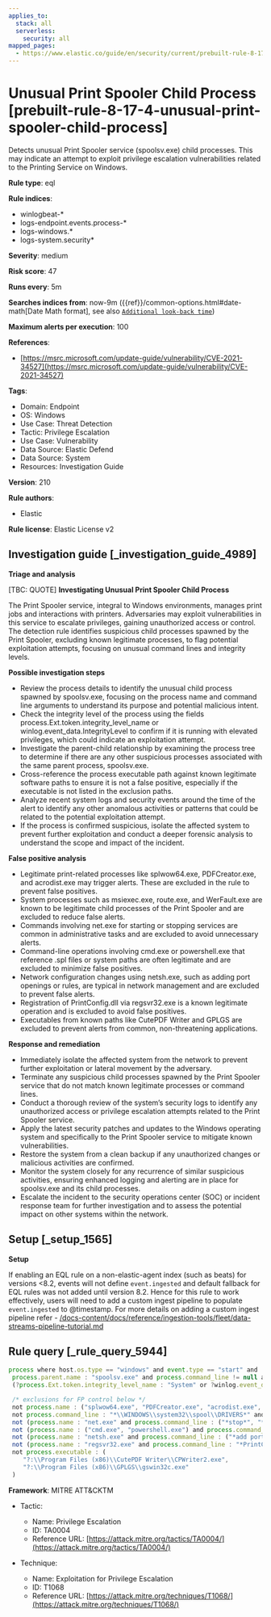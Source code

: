 ```yaml
---
applies_to:
  stack: all
  serverless:
    security: all
mapped_pages:
  - https://www.elastic.co/guide/en/security/current/prebuilt-rule-8-17-4-unusual-print-spooler-child-process.html
---
```


# Unusual Print Spooler Child Process [prebuilt-rule-8-17-4-unusual-print-spooler-child-process]

Detects unusual Print Spooler service (spoolsv.exe) child processes. This may indicate an attempt to exploit privilege escalation vulnerabilities related to the Printing Service on Windows.

**Rule type**: eql

**Rule indices**:

* winlogbeat-*
* logs-endpoint.events.process-*
* logs-windows.*
* logs-system.security*

**Severity**: medium

**Risk score**: 47

**Runs every**: 5m

**Searches indices from**: now-9m ({{ref}}/common-options.html#date-math[Date Math format], see also [`Additional look-back time`](docs-content://solutions/security/detect-and-alert/create-detection-rule.md#rule-schedule))

**Maximum alerts per execution**: 100

**References**:

* [https://msrc.microsoft.com/update-guide/vulnerability/CVE-2021-34527](https://msrc.microsoft.com/update-guide/vulnerability/CVE-2021-34527)

**Tags**:

* Domain: Endpoint
* OS: Windows
* Use Case: Threat Detection
* Tactic: Privilege Escalation
* Use Case: Vulnerability
* Data Source: Elastic Defend
* Data Source: System
* Resources: Investigation Guide

**Version**: 210

**Rule authors**:

* Elastic

**Rule license**: Elastic License v2

## Investigation guide [_investigation_guide_4989]

**Triage and analysis**

[TBC: QUOTE]
**Investigating Unusual Print Spooler Child Process**

The Print Spooler service, integral to Windows environments, manages print jobs and interactions with printers. Adversaries may exploit vulnerabilities in this service to escalate privileges, gaining unauthorized access or control. The detection rule identifies suspicious child processes spawned by the Print Spooler, excluding known legitimate processes, to flag potential exploitation attempts, focusing on unusual command lines and integrity levels.

**Possible investigation steps**

* Review the process details to identify the unusual child process spawned by spoolsv.exe, focusing on the process name and command line arguments to understand its purpose and potential malicious intent.
* Check the integrity level of the process using the fields process.Ext.token.integrity_level_name or winlog.event_data.IntegrityLevel to confirm if it is running with elevated privileges, which could indicate an exploitation attempt.
* Investigate the parent-child relationship by examining the process tree to determine if there are any other suspicious processes associated with the same parent process, spoolsv.exe.
* Cross-reference the process executable path against known legitimate software paths to ensure it is not a false positive, especially if the executable is not listed in the exclusion paths.
* Analyze recent system logs and security events around the time of the alert to identify any other anomalous activities or patterns that could be related to the potential exploitation attempt.
* If the process is confirmed suspicious, isolate the affected system to prevent further exploitation and conduct a deeper forensic analysis to understand the scope and impact of the incident.

**False positive analysis**

* Legitimate print-related processes like splwow64.exe, PDFCreator.exe, and acrodist.exe may trigger alerts. These are excluded in the rule to prevent false positives.
* System processes such as msiexec.exe, route.exe, and WerFault.exe are known to be legitimate child processes of the Print Spooler and are excluded to reduce false alerts.
* Commands involving net.exe for starting or stopping services are common in administrative tasks and are excluded to avoid unnecessary alerts.
* Command-line operations involving cmd.exe or powershell.exe that reference .spl files or system paths are often legitimate and are excluded to minimize false positives.
* Network configuration changes using netsh.exe, such as adding port openings or rules, are typical in network management and are excluded to prevent false alerts.
* Registration of PrintConfig.dll via regsvr32.exe is a known legitimate operation and is excluded to avoid false positives.
* Executables from known paths like CutePDF Writer and GPLGS are excluded to prevent alerts from common, non-threatening applications.

**Response and remediation**

* Immediately isolate the affected system from the network to prevent further exploitation or lateral movement by the adversary.
* Terminate any suspicious child processes spawned by the Print Spooler service that do not match known legitimate processes or command lines.
* Conduct a thorough review of the system’s security logs to identify any unauthorized access or privilege escalation attempts related to the Print Spooler service.
* Apply the latest security patches and updates to the Windows operating system and specifically to the Print Spooler service to mitigate known vulnerabilities.
* Restore the system from a clean backup if any unauthorized changes or malicious activities are confirmed.
* Monitor the system closely for any recurrence of similar suspicious activities, ensuring enhanced logging and alerting are in place for spoolsv.exe and its child processes.
* Escalate the incident to the security operations center (SOC) or incident response team for further investigation and to assess the potential impact on other systems within the network.


## Setup [_setup_1565]

**Setup**

If enabling an EQL rule on a non-elastic-agent index (such as beats) for versions <8.2, events will not define `event.ingested` and default fallback for EQL rules was not added until version 8.2. Hence for this rule to work effectively, users will need to add a custom ingest pipeline to populate `event.ingested` to @timestamp. For more details on adding a custom ingest pipeline refer - [/docs-content/docs/reference/ingestion-tools/fleet/data-streams-pipeline-tutorial.md](docs-content://reference/ingestion-tools/fleet/data-streams-pipeline-tutorial.md)


## Rule query [_rule_query_5944]

```js
process where host.os.type == "windows" and event.type == "start" and
 process.parent.name : "spoolsv.exe" and process.command_line != null and
 (?process.Ext.token.integrity_level_name : "System" or ?winlog.event_data.IntegrityLevel : "System") and

 /* exclusions for FP control below */
 not process.name : ("splwow64.exe", "PDFCreator.exe", "acrodist.exe", "spoolsv.exe", "msiexec.exe", "route.exe", "WerFault.exe") and
 not process.command_line : "*\\WINDOWS\\system32\\spool\\DRIVERS*" and
 not (process.name : "net.exe" and process.command_line : ("*stop*", "*start*")) and
 not (process.name : ("cmd.exe", "powershell.exe") and process.command_line : ("*.spl*", "*\\program files*", "*route add*")) and
 not (process.name : "netsh.exe" and process.command_line : ("*add portopening*", "*rule name*")) and
 not (process.name : "regsvr32.exe" and process.command_line : "*PrintConfig.dll*") and
 not process.executable : (
    "?:\\Program Files (x86)\\CutePDF Writer\\CPWriter2.exe",
    "?:\\Program Files (x86)\\GPLGS\\gswin32c.exe"
 )
```

**Framework**: MITRE ATT&CKTM

* Tactic:

    * Name: Privilege Escalation
    * ID: TA0004
    * Reference URL: [https://attack.mitre.org/tactics/TA0004/](https://attack.mitre.org/tactics/TA0004/)

* Technique:

    * Name: Exploitation for Privilege Escalation
    * ID: T1068
    * Reference URL: [https://attack.mitre.org/techniques/T1068/](https://attack.mitre.org/techniques/T1068/)



